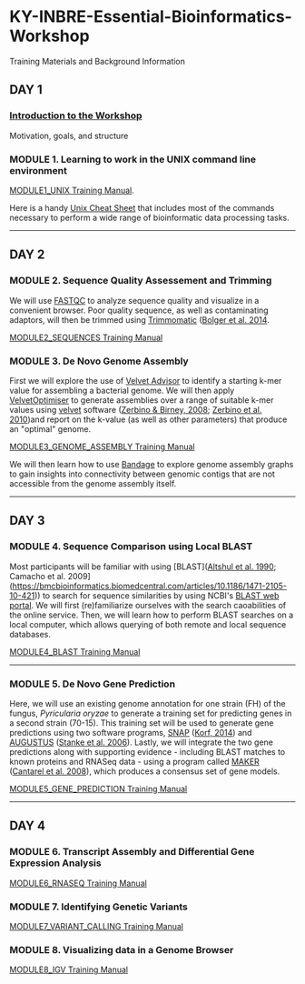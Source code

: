 # KY-INBRE-Essential-Bioinformatics-Workshop
Training Materials and Background Information 
## DAY 1
### [Introduction to the Workshop]()
Motivation, goals, and structure
### MODULE 1. Learning to work in the UNIX command line environment
[MODULE1_UNIX Training Manual](https://github.com/actapia/uky-ngs-workshop-user-install/blob/main/docs/nocopy/Module_1_Unix.pdf).

Here is a handy [Unix Cheat Sheet](https://github.com/actapia/uky-ngs-workshop-user-install/blob/main/docs/Unix_Cheat_Sheet.pdf) that includes most of the commands necessary to perform a wide range of bioinformatic data processing tasks.

---
## DAY 2
### MODULE 2. Sequence Quality Assessement and Trimming
We will use [FASTQC](https://www.bioinformatics.babraham.ac.uk/projects/fastqc/) to analyze sequence quality and visualize in a convenient browser. Poor quality sequence, as well as contaminating adaptors, will then be trimmed using [Trimmomatic](http://www.usadellab.org/cms/?page=trimmomatic) ([Bolger et al. 2014](https://academic.oup.com/bioinformatics/article/30/15/2114/2390096).

[MODULE2_SEQUENCES Training Manual](https://github.com/actapia/uky-ngs-workshop-user-install/blob/main/docs/nocopy/Module_2_Sequences.pdf)
### MODULE 3. De Novo Genome Assembly
First we will explore the use of [Velvet Advisor](https://dna.med.monash.edu/~torsten/velvet_advisor/) to identify a starting k-mer value for assembling a bacterial genome. We will then apply [VelvetOptimiser](https://github.com/tseemann/VelvetOptimiser) to generate assemblies over a range of suitable k-mer values using [velvet](https://github.com/dzerbino/velvet) software ([Zerbino & Birney, 2008](https://pmc.ncbi.nlm.nih.gov/articles/PMC2952100/pdf/nihms-234285.pdf); [Zerbino et al. 2010](https://pmc.ncbi.nlm.nih.gov/articles/PMC2952100/pdf/nihms-234285.pdf))and report on the k-value (as well as other parameters) that produce an "optimal" genome.

[MODULE3_GENOME_ASSEMBLY Training Manual](https://github.com/actapia/uky-ngs-workshop-user-install/blob/main/docs/nocopy/Module_3_Assembly.pdf)

We will then learn how to use [Bandage](https://academic.oup.com/bioinformatics/article/31/20/3350/196114) to explore genome assembly graphs to gain insights into connectivity between genomic contigs that are not accessible from the genome assembly itself.

---
## DAY 3
### MODULE 4. Sequence Comparison using Local BLAST
Most participants will be familiar with using [BLAST]([Altshul et al. 1990](https://www.sciencedirect.com/science/article/pii/S0022283605803602?via%3Dihub); Camacho et al. 2009](https://bmcbioinformatics.biomedcentral.com/articles/10.1186/1471-2105-10-421)) to search for sequence similarities by using NCBI's [BLAST web portal](https://blast.ncbi.nlm.nih.gov/Blast.cgi). We will first (re)familiarize ourselves with the search caoabilities of the online service. Then, we will learn how to perform BLAST searches on a local computer, which allows querying of both remote and local sequence databases.

[MODULE4_BLAST Training Manual](https://github.com/actapia/uky-ngs-workshop-user-install/blob/main/docs/nocopy/Module_4_BLAST.pdf)

---
### MODULE 5. De Novo Gene Prediction
Here, we will use an existing genome annotation for one strain (FH) of the fungus, _Pyricularia oryzae_ to generate a training set for predicting genes in a second strain (70-15). This training set will be used to generate gene predictions using two software programs, [SNAP](https://github.com/KorfLab/SNAP) ([Korf, 2014](https://bmcbioinformatics.biomedcentral.com/articles/10.1186/1471-2105-5-59)) and [AUGUSTUS](https://github.com/Gaius-Augustus/Augustus) ([Stanke et al. 2006](https://academic.oup.com/nar/article/34/suppl_2/W435/2505582)). Lastly, we will integrate the two gene predictions along with supporting evidence - including BLAST matches to known proteins and RNASeq data - using a program called [MAKER](https://www.yandell-lab.org/software/maker.html) ([Cantarel et al. 2008](https://genome.cshlp.org/content/18/1/188)), which produces a consensus set of gene models.

[MODULE5_GENE_PREDICTION Training Manual](https://github.com/actapia/uky-ngs-workshop-user-install/blob/main/docs/nocopy/Module_5_Gene_Prediction.pdf)

---
## DAY 4
### MODULE 6. Transcript Assembly and Differential Gene Expression Analysis
[MODULE6_RNASEQ Training Manual](https://github.com/actapia/uky-ngs-workshop-user-install/blob/main/docs/nocopy/Module_6_RNAseq.pdf)
### MODULE 7. Identifying Genetic Variants
[MODULE7_VARIANT_CALLING Training Manual](https://github.com/actapia/uky-ngs-workshop-user-install/blob/main/docs/nocopy/Module_7_Variant_Calling.pdf)
### MODULE 8. Visualizing data in a Genome Browser
[MODULE8_IGV Training Manual](https://github.com/actapia/uky-ngs-workshop-user-install/blob/main/docs/nocopy/Module_8_IGV.pdf)

